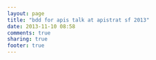 ```yaml
---
layout: page
title: "bdd for apis talk at apistrat sf 2013"
date: 2013-11-10 08:58
comments: true
sharing: true
footer: true
---
```

